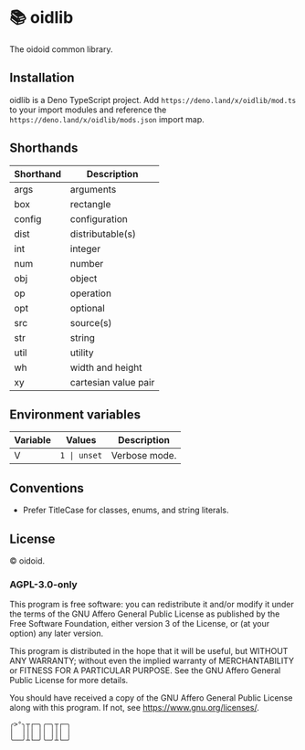 # 📚 oidlib

The oidoid common library.

## Installation

oidlib is a Deno TypeScript project. Add `https://deno.land/x/oidlib/mod.ts` to
your import modules and reference the `https://deno.land/x/oidlib/mods.json`
import map.

## Shorthands

| Shorthand | Description          |
| --------- | -------------------- |
| args      | arguments            |
| box       | rectangle            |
| config    | configuration        |
| dist      | distributable(s)     |
| int       | integer              |
| num       | number               |
| obj       | object               |
| op        | operation            |
| opt       | optional             |
| src       | source(s)            |
| str       | string               |
| util      | utility              |
| wh        | width and height     |
| xy        | cartesian value pair |

## Environment variables

| Variable | Values       | Description   |
| -------- | ------------ | ------------- |
| V        | `1 \| unset` | Verbose mode. |

## Conventions

- Prefer TitleCase for classes, enums, and string literals.

## License

© oidoid.

### AGPL-3.0-only

This program is free software: you can redistribute it and/or modify it under
the terms of the GNU Affero General Public License as published by the Free
Software Foundation, either version 3 of the License, or (at your option) any
later version.

This program is distributed in the hope that it will be useful, but WITHOUT ANY
WARRANTY; without even the implied warranty of MERCHANTABILITY or FITNESS FOR A
PARTICULAR PURPOSE. See the GNU Affero General Public License for more details.

You should have received a copy of the GNU Affero General Public License along
with this program. If not, see <https://www.gnu.org/licenses/>.

```
╭>°╮┬┌─╮╭─╮┬┌─╮
│  │││ ││ │││ │
╰──╯┴└─╯╰─╯┴└─╯
```
